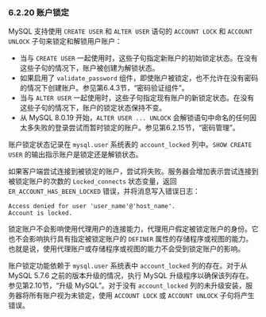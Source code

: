 ### 6.2.20 账户锁定

MySQL 支持使用 `CREATE USER` 和 `ALTER USER` 语句的 `ACCOUNT LOCK` 和 `ACCOUNT UNLOCK` 子句来锁定和解锁用户账户：

- 当与 `CREATE USER` 一起使用时，这些子句指定新账户的初始锁定状态。在没有这些子句的情况下，账户被创建为解锁状态。
- 如果启用了 `validate_password` 组件，即使账户被锁定，也不允许在没有密码的情况下创建账户。参见第6.4.3节，“密码验证组件”。
- 当与 `ALTER USER` 一起使用时，这些子句指定现有账户的新锁定状态。在没有这些子句的情况下，账户的锁定状态保持不变。
- 从 MySQL 8.0.19 开始，`ALTER USER ... UNLOCK` 会解锁语句中命名的任何因太多失败的登录尝试而暂时锁定的账户。参见第6.2.15节，“密码管理”。

账户锁定状态记录在 `mysql.user` 系统表的 `account_locked` 列中。`SHOW CREATE USER` 的输出指示账户是锁定还是解锁状态。

如果客户端尝试连接到被锁定的账户，尝试将失败。服务器会增加表示尝试连接到被锁定账户的次数的 `Locked_connects` 状态变量，返回 `ER_ACCOUNT_HAS_BEEN_LOCKED` 错误，并将消息写入错误日志：

```
Access denied for user 'user_name'@'host_name'.
Account is locked.
```

锁定账户不会影响使用代理用户的连接能力，代理用户假定被锁定账户的身份。它也不会影响执行具有指定被锁定账户的 `DEFINER` 属性的存储程序或视图的能力。也就是说，使用代理账户或存储程序或视图的能力不会受到锁定账户的影响。

账户锁定功能依赖于 `mysql.user` 系统表中 `account_locked` 列的存在。对于从 MySQL 5.7.6 之前的版本升级的情况，执行 MySQL 升级程序以确保该列存在。参见第2.10节，“升级 MySQL”。对于没有 `account_locked` 列的未升级安装，服务器将所有账户视为未锁定，使用 `ACCOUNT LOCK` 或 `ACCOUNT UNLOCK` 子句将产生错误。